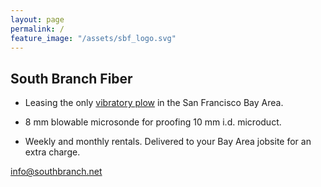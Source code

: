 ```yaml
---
layout: page
permalink: /
feature_image: "/assets/sbf_logo.svg"
---
```


## South Branch Fiber

* Leasing the only [vibratory plow](/equipment/ptx40) in the San Francisco Bay Area.

* 8 mm blowable microsonde for proofing 10 mm i.d. microduct.

* Weekly and monthly rentals. Delivered to your Bay Area jobsite for an extra charge.

[info@southbranch.net](mailto:info@southbranch.net)
